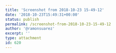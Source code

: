 ```yaml
---
title: 'Screenshot from 2018-10-23 15-49-12'
date: '2018-10-23T15:49:31+00:00'
status: publish
permalink: /screenshot-from-2018-10-23-15-49-12
author: '@ramonsuarez'
excerpt: ''
type: attachment
id: 620
---
```

<!DOCTYPE html PUBLIC "-//W3C//DTD HTML 4.0 Transitional//EN" "http://www.w3.org/TR/REC-html40/loose.dtd">
<?xml encoding="UTF-8">
